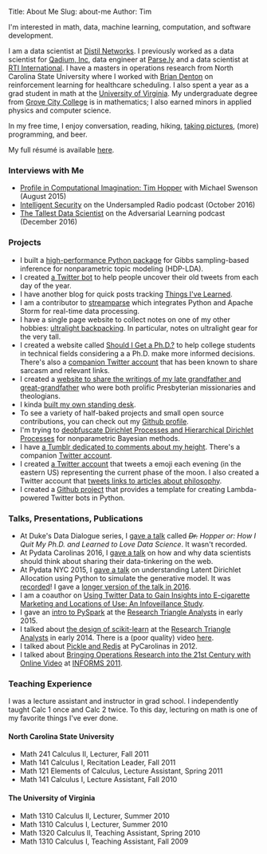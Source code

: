 Title: About Me
Slug: about-me
Author: Tim

I'm interested in math, data, machine learning, computation, and software development.

I am a data scientist at [Distil Networks](http://distilnetworks.com). I previously worked as a data scientist for [Qadium, Inc](https://qadium.com/ "QADIUM"), data engineer at [Parse.ly](http://parse.ly) and a data scientist at [RTI International](http://www.rti.org/ "RTI International"). I have a masters in operations research from North Carolina State University where I worked with [Brian Denton](http://sitemaker.umich.edu/btdenton/home) on reinforcement learning for healthcare scheduling. I also spent a year as a grad student in math at the [University of Virginia](http://www.math.virginia.edu "Department of Mathematics, U.Va."). My undergraduate degree from [Grove City College](http://www.gcc.edu/Pages/Grove-City-College.aspx "Grove City College") is in mathematics; I also earned minors in applied physics and computer science.

In my free time, I enjoy conversation, reading, hiking, [taking pictures](https://www.flickr.com/photos/tdhopper), (more) programming, and beer.

My full résumé is available [here](/resume).

### Interviews with Me

* [Profile in Computational Imagination: Tim Hopper](http://computationalimagination.com/interview_tim_hopper.php) with Michael Swenson (August 2015)
* [Intelligent Security](https://undersampledrad.io/home/2016/10/intelligent-security) on the Undersampled Radio podcast (October 2016)
* [The Tallest Data Scientist](http://adversariallearning.com/episode-2-the-tallest-data-scientist.html) on the Adversarial Learning podcast (December 2016)


### Projects

* I built a [high-performance Python package](https://github.com/datamicroscopes/lda) for Gibbs sampling-based inference for nonparametric topic modeling (HDP-LDA).
* I created [a Twitter bot](http://twitter.com/your_old_tweets) to help people uncover their old tweets from each day of the year.
* I have another blog for quick posts tracking [Things I've Learned](http://til.tdhopper.com/).
* I am a contributor to [streamparse](https://github.com/Parsely/streamparse "Parsely/streamparse · GitHub") which integrates Python and Apache Storm for real-time data processing.
* I have a single page website to collect notes on one of my other hobbies: [ultralight backpacking](http://www.ultratall-ultralight.com/). In particular, notes on ultralight gear for the very tall.
* I created a website called [Should I Get a Ph.D.?](http://shouldigetaphd.com "Should I Get A Ph.D.?") to help college students in technical fields considering a a Ph.D. make more informed decisions. There's also a [companion Twitter account](https://twitter.com/shouldyougetphd "Should You Get a PhD (@ShouldYouGetPhD) | Twitter") that has been known to share sarcasm and relevant links.
* I created a [website to share the writings of my late grandfather and great-grandfather](http://joseph-hopper.com "Joseph-Hopper.com") who were both prolific Presbyterian missionaries and theologians.
* I kinda [built my own standing desk](https://plus.google.com/photos/118317721686581801159/albums/5885822848717804001 "None").
* To see a variety of half-baked projects and small open source contributions, you can check out my [Github profile](https://github.com/tdhopper?tab=repositories "tdhopper (Timothy Hopper)").
* I'm trying to [deobfuscate Dirichlet Processes and Hierarchical Dirichlet Processes](https://github.com/tdhopper/notes-on-dirichlet-processes) for nonparametric Bayesian methods.
* I have [a Tumblr dedicated to comments about my height](http://doyouplayball.tumblr.com/). There's a companion [Twitter account](https://twitter.com/doyouplayball).
* I created [a Twitter account](https://twitter.com/current_moon) that tweets a emoji each evening (in the eastern US) representing the current phase of the moon. I also created a Twitter account that [tweets links to articles about philosophy](https://twitter.com/sep_articles).
* I created a [Github project](https://github.com/tdhopper/tau) that provides a template for creating Lambda-powered Twitter bots in Python.


### Talks, Presentations, Publications

* At Duke's Data Dialogue series, I [gave a talk](https://docs.google.com/presentation/d/1_wdSh2PFxiqBegt5PcatbEiQaganlgdb5bH7V2jHXZI/pub?start=false&loop=false&delayms=5000) called _<s>Dr.</s> Hopper or: How I Quit My Ph.D. and Learned to Love Data Science_. It wasn't recorded.
* At Pydata Carolinas 2016, I [gave a talk](https://www.youtube.com/watch?v=uRul8QdYvqQ) on how and why data scientists should think about sharing their data-tinkering on the web.
* At Pydata NYC 2015, I [gave a talk](https://github.com/tdhopper/pydata-nyc-2015) on understanding Latent Dirichlet Allocation using Python to simulate the generative model. It was [recorded](https://www.youtube.com/watch?v=_R66X_udxZQ)! I gave a [longer version of the talk in 2016](https://www.youtube.com/watch?v=Wy-XhT2sHgM&feature=youtu.be).
* I am a coauthor on [Using Twitter Data to Gain Insights into E-cigarette Marketing and Locations of Use: An Infoveillance Study](http://www.jmir.org/2015/11/e251/).
* I gave an [intro to PySpark](http://nbviewer.ipython.org/format/slides/github/tdhopper/rta-pyspark-presentation/blob/master/slides.ipynb#/) at the [Research Triangle Analysts](http://www.rtpanalysts.org/home/ "Research Triangle Analysts") in early 2015.
* I talked about [the design of scikit-learn](http://nbviewer.ipython.org/format/slides/github/tdhopper/Research-Triangle-Analysts--Intro-to-scikit-learn/blob/master/Intro%20to%20Scikit-Learn.ipynb#/) at the [Research Triangle Analysts](http://www.rtpanalysts.org/home/ "Research Triangle Analysts | Analysts in the Research Triangle Region of North Carolina") in early 2014. There is a (poor quality) video [here](https://www.youtube.com/watch?v=2kx19t8bNMU).
* I talked about [Pickle and Redis](http://nbviewer.ipython.org/github/tdhopper/Pickle-and-Redis/blob/master/Pickle%20and%20Redis.ipynb "") at PyCarolinas in 2012.
* I talked about [Bringing Operations Research into the 21st Century with Online Video](https://www.youtube.com/watch?v=0gfBH4mC_iU) at [INFORMS 2011](http://meetings2.informs.org/charlotte2011/ "INFORMS Annual Meeting | 13th November 2011").

### Teaching Experience

I was a lecture assistant and instructor in grad school. I independently taught Calc 1 once and Calc 2 twice. To this day, lecturing on math is one of my favorite things I've ever done.

#### North Carolina State University

* Math 241 Calculus II, Lecturer, Fall 2011
* Math 141 Calculus I, Recitation Leader, Fall 2011
* Math 121 Elements of Calculus, Lecture Assistant, Spring 2011
* Math 141 Calculus I, Lecture Assistant, Fall 2010

#### The University of Virginia

* Math 1310 Calculus II, Lecturer, Summer 2010
* Math 1310 Calculus I, Lecturer, Summer 2010
* Math 1320 Calculus II, Teaching Assistant, Spring 2010
* Math 1310 Calculus I, Teaching Assistant, Fall 2009
